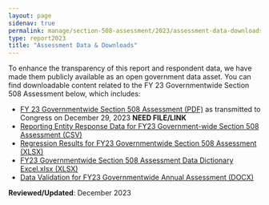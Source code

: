 ```yaml
---
layout: page
sidenav: true
permalink: manage/section-508-assessment/2023/assessment-data-downloads/
type: report2023
title: "Assessment Data & Downloads"
---
```

To enhance the transparency of this report and respondent data, we have made them publicly available as an open government data asset. You can find downloadable content related to the FY 23 Governmentwide Section 508 Assessment below, which includes:

* [FY 23 Governmentwide Section 508 Assessment (PDF)](https://assets.section508.gov/files/reports/cr-2023/) as transmitted to Congress on December 29, 2023 **NEED FILE/LINK**
* [Reporting Entity Response Data for FY23 Government-wide Section 508 Assessment (CSV)](https://assets.section508.gov/files/reports/cr-2023/Reporting%20Entity%20Response%20Data%20for%20FY23%20Government-wide%20Section%20508%20Assessment.csv)
* [Regression Results for FY23 Governmentwide Section 508 Assessment (XLSX)](https://assets.section508.gov/files/reports/cr-2023/Regression%20Results%20for%20FY23%20Governmentwide%20Section%20508%20Assessment.xlsx)
* [FY23 Governmentwide Section 508 Assessment Data Dictionary Excel.xlsx (XLSX)](https://assets.section508.gov/files/reports/cr-2023/FY23%20Governmentwide%20Section%20508%20Assessment%20Data%20Dictionary%20Excel.xlsx)
* [Data Validation for FY23 Governmentwide Annual Assessment (DOCX)](https://assets.section508.gov/files/reports/cr-2023/Data%20Validation%20for%20FY23%20Governmentwide%20Annual%20Assessment.docx)

**Reviewed/Updated**: December 2023